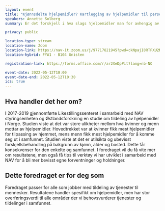 ```yaml
---
layout: event
title: "Kjønnsdelte hjelpemidler? Kartlegging av hjelpemidler til personer med nedsatt funksjonsevne"
speakers: Annette Solberg
summary: Er det forskjell i hva slags hjelpemidler man for avhengig av kjønn?

privacy: public

location-type: stream
location-name: Zoom
location-link: https://nav-it.zoom.us/j/97717821945?pwd=ckNpajI0RTFXU2NjejF4VE9tdXpCUT09
location-hybrid: FYA1 - B104 Gnisten

registration-link: https://forms.office.com/r/ar2XeDpPit?lang=nb-NO

event-date: 2022-05-12T10:00
event-date-end: 2022-05-12T10:30
ics: true
---
```

## Hva handler det her om?
I 2017-2019 gjennomførte Likestillingssenteret i samarbeid med NAV styringsenheten og Østlandsforskning en studie om tildeling av hjelpemidler i Norge. Studien viste at det var store ulikheter mellom hva kvinner og menn mottar av hjelpemidler. Hovedtrekket var at kvinner fikk mest hjelpemidler for tilpassing av hjemmet, mens menn fikk mest hjelpemidler for å komme seg ut i samfunnet. Studien viste at det er utilsikta og ubevisst forskjellsbehandling på bakgrunn av kjønn, alder og bosted. Dette får konsekvenser for den enkelte og samfunnet. I foredraget vil du få vite mer om resultatene, men også få tips til verktøy vi har utviklet i samarbeid med NAV for å bli mer bevisst egne forventninger og holdninger.  

## Dette foredraget er for deg som
Foredraget passer for alle som jobber med tildeling av tjenester til mennesker. Resultatene handler spesifikt om hjelpemidler, men har stor overføringsverdi til alle områder der vi behovsvurderer tjenester og tildelinger i samfunnet.
